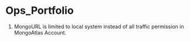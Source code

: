 # Ops_Portfolio

1. MongoURL is limited to local system instead of all traffic permission in MongoAtlas Account.

